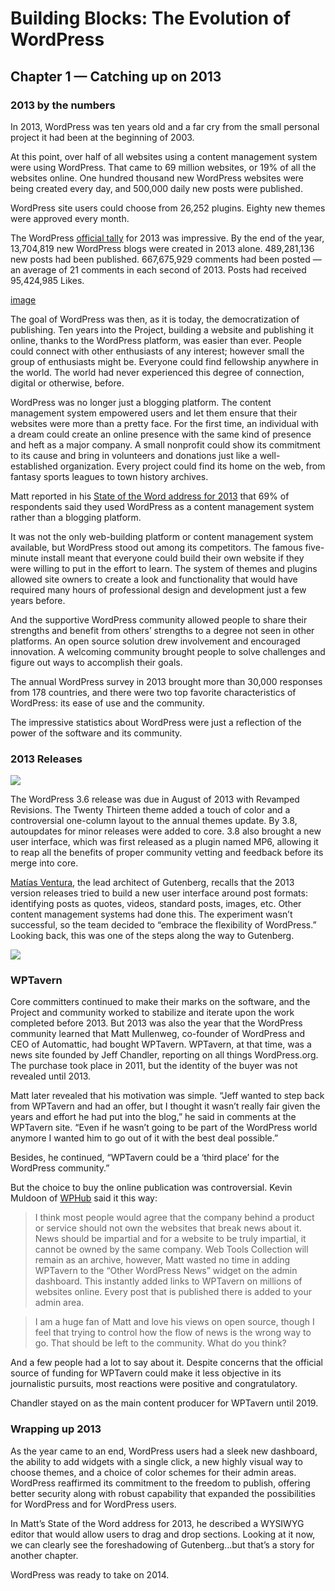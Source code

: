 # Building Blocks: The Evolution of WordPress 
## Chapter 1 — Catching up on 2013
### 2013 by the numbers

In 2013, WordPress was ten years old and a far cry from the small personal project it had been at the beginning of 2003. 

At this point, over half of all websites using a content management system were using WordPress. That came to 69 million websites, or 19% of all the websites online. One hundred thousand new WordPress websites were being created every day, and 500,000 daily new posts were published. 

WordPress site users could choose from 26,252 plugins. Eighty new themes were approved every month. 

The WordPress [official tally](https://wordpress.com/blog/2014/01/06/2013-review/) for 2013 was impressive. By the end of the year, 13,704,819 new WordPress blogs were created in 2013 alone. 489,281,136 new posts had been published. 667,675,929 comments had been posted — an average of 21 comments in each second of 2013. Posts had received 95,424,985 Likes. 

[image](https://github.com/WordPress/wp20-book/assets/90657387/f641732f-6d09-4565-9325-8a3d463750c4)


The goal of WordPress was then, as it is today, the democratization of publishing. Ten years into the Project, building a website and publishing it online, thanks to the WordPress platform, was easier than ever. People could connect with  other enthusiasts of any interest; however small the group of enthusiasts might be. Everyone could find fellowship anywhere in the world. The world had never experienced this degree of connection, digital or otherwise, before.

WordPress was no longer just a blogging platform. The content management system empowered users and let them ensure that their websites were more than a pretty face. For the first time, an individual with a dream could create an online presence with the same kind of presence and heft as a major company. A small nonprofit could show its commitment to its cause and bring in volunteers and donations just like a well-established organization. Every project could find its home on the web, from fantasy sports leagues to town history archives.

Matt reported in his [State of the Word address for 2013](https://www.youtube.com/watch?v=4OczuAfRZyc) that 69% of respondents said they used WordPress as a content management system rather than a blogging platform. 

It was not the only web-building platform or content management system available, but WordPress stood out among its competitors. The famous five-minute install meant that everyone could build their own website if they were willing to put in the effort to learn. The system of themes and plugins allowed site owners to create a look and functionality that would have required many hours of professional design and development just a few years before. 

And the supportive WordPress community allowed people to share their strengths and benefit from others’ strengths to a degree not seen in other platforms. An open source solution drew involvement and encouraged innovation. A welcoming community brought people to solve challenges and figure out ways to accomplish their goals. 

The annual WordPress survey in 2013 brought more than 30,000 responses from 178 countries, and there were two top favorite characteristics of WordPress: its ease of use and the community. 

The impressive statistics about WordPress were just a reflection of the power of the software and its community.

### 2013 Releases 

![](https://i0.wp.com/themes.svn.wordpress.org/twentythirteen/3.8/screenshot.png?w=572&strip=all)


The WordPress 3.6 release was due in August of 2013 with Revamped Revisions. The Twenty Thirteen theme added a touch of color and a controversial one-column layout to the annual themes update. By 3.8, autoupdates for minor releases were added to core. 3.8 also brought a new user interface, which was first released as a plugin named MP6, allowing it to reap all the benefits of proper community vetting and feedback before its merge into core.

[Matías Ventura](https://profiles.wordpress.org/matveb/), the lead architect of Gutenberg, recalls that the 2013 version releases tried to build a new user interface around post formats: identifying posts as quotes, videos, standard posts, images, etc. Other content management systems had done this. The experiment wasn’t successful, so the team decided to “embrace the flexibility of WordPress.” Looking back, this was one of the steps along the way to Gutenberg.

![](https://en-blog.files.wordpress.com/2016/04/wordpress-future-dashboard.png?w=1438&h=918)

### WPTavern

Core committers continued to make their marks on the software, and the Project and community worked to stabilize and iterate upon the work completed before 2013. But 2013 was also the year that the WordPress community learned that Matt Mullenweg, co-founder of WordPress and CEO of Automattic, had bought WPTavern. WPTavern, at that time, was a news site founded by Jeff Chandler, reporting on all things WordPress.org. The purchase took place in 2011, but the identity of the buyer was not revealed until 2013.

Matt later revealed that his motivation was simple. “Jeff wanted to step back from WPTavern and had an offer, but I thought it wasn’t really fair given the years and effort he had put into the blog,” he said in comments at the WPTavern site. “Even if he wasn’t going to be part of the WordPress world anymore I wanted him to go out of it with the best deal possible.”

Besides, he continued, “WPTavern could be a ‘third place’ for the WordPress community.”

But the choice to buy the online publication was controversial. Kevin Muldoon of [WPHub](https://www.wphub.com/blog/posts/wordpress-in-2013/) said it this way:

> I think most people would agree that the company behind a product or service should not own the websites that break news about it. News should be impartial and for a website to be truly impartial, it cannot be owned by the same company. Web Tools Collection will remain as an archive, however, Matt wasted no time in adding WPTavern to the “Other WordPress News” widget on the admin dashboard. This instantly added links to WPTavern on millions of websites online. Every post that is published there is added to your admin area.

> I am a huge fan of Matt and love his views on open source, though I feel that trying to control how the flow of news is the wrong way to go. That should be left to the community. What do you think? 

And a few people had a lot to say about it. Despite concerns that the official source of funding for WPTavern could make it less objective in its journalistic pursuits, most reactions were positive and congratulatory. 

Chandler stayed on as the main content producer for WPTavern until 2019.

### Wrapping up 2013

As the year came to an end, WordPress users had a sleek new dashboard, the ability to add widgets with a single click, a new highly visual way to choose themes, and a choice of color schemes for their admin areas. WordPress reaffirmed its commitment to the freedom to publish, offering better security along with robust capability that expanded the possibilities for WordPress and for WordPress users. 

In Matt’s State of the Word address for 2013, he described a WYSIWYG editor that would allow users to drag and drop sections. Looking at it now, we can clearly see the foreshadowing of Gutenberg…but that’s a story for another chapter.

WordPress was ready to take on 2014.
